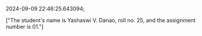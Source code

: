 2024-09-09 22:46:25.643094;

["The student's name is Yashaswi V. Danao, roll no. 25, and the assignment number is 01."]